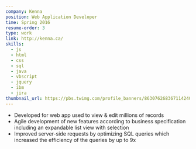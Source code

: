 ```yaml
---
company: Kenna
position: Web Application Developer
time: Spring 2016
resume-order: 3
type: work
link: http://kenna.ca/
skills:
  - js
  - html
  - css
  - sql
  - java
  - vbscript
  - jquery
  - ibm
  - jira
thumbnail_url: https://pbs.twimg.com/profile_banners/863076268367114240/1499889237
---
```

- Developed for web app used to view & edit millions of records
- Agile development of new features according to business specification including an expandable list view with selection
- Improved server-side requests by optimizing SQL queries which increased the efficiency of the queries by up to 9x